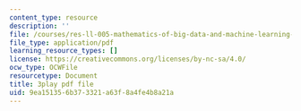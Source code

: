 ```yaml
---
content_type: resource
description: ''
file: /courses/res-ll-005-mathematics-of-big-data-and-machine-learning-january-iap-2020/9ea151356b373321a63f8a4fe4b8a21a_pHOPafutFSo.pdf
file_type: application/pdf
learning_resource_types: []
license: https://creativecommons.org/licenses/by-nc-sa/4.0/
ocw_type: OCWFile
resourcetype: Document
title: 3play pdf file
uid: 9ea15135-6b37-3321-a63f-8a4fe4b8a21a
---
```

